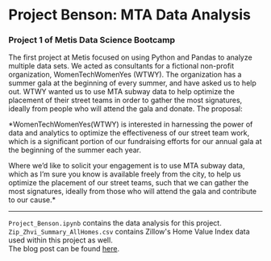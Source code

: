 # Project Benson: MTA Data Analysis
### Project 1 of Metis Data Science Bootcamp  

The first project at Metis focused on using Python and Pandas to analyze multiple data sets. We acted as consultants for a fictional non-profit organization, WomenTechWomenYes (WTWY). The organization has a summer gala at the beginning of every summer, and have asked us to help out. WTWY wanted us to use MTA subway data to help optimize the placement of their street teams in order to gather the most signatures, ideally from people who will attend the gala and donate. The proposal:

*WomenTechWomenYes(WTWY) is interested in harnessing the power of data and analytics to optimize the effectiveness of our street team work, which is a significant portion of our fundraising efforts for our annual gala at the beginning of the summer each year.

Where we’d like to solicit your engagement is to use MTA subway data, which as I’m sure you know is available freely from the city, to help us optimize the placement of our street teams, such that we can gather the most signatures, ideally from those who will attend the gala and contribute to our cause.*  

---

`Project_Benson.ipynb` contains the data analysis for this project.  
`Zip_Zhvi_Summary_AllHomes.csv` contains Zillow's Home Value Index data used within this project as well.  
The blog post can be found [here](https://zachheick.github.io/MTA-Data-Analysis/).

